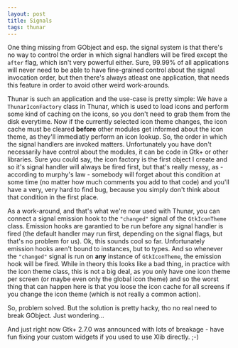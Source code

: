 ```yaml
---
layout: post
title: Signals
tags: thunar
---
```


One thing missing from GObject and esp. the signal system is that there's no way to control the order in which signal handlers will be fired except the <code>after</code> flag, which isn't very powerful either. Sure, 99.99% of all applications will never need to be able to have fine-grained control about the signal invocation order, but then there's always atleast one application, that needs this feature in order to avoid other weird work-arounds.

Thunar is such an application and the use-case is pretty simple: We have a <code>ThunarIconFactory</code> class in Thunar, which is used to load icons and perform some kind of caching on the icons, so you don't need to grab them from the disk everytime. Now if the currently selected icon theme changes, the icon cache must be cleared <b>before</b> other modules get informed about the icon theme, as they'll immediatly perform an icon lookup. So, the order in which the signal handlers are invoked matters. Unfortunately you have don't necessarily have control about the modules, it can be code in Gtk+ or other libraries. Sure you could say, the icon factory is the first object I create and so it's signal handler will always be fired first, but that's really messy, as - according to murphy's law - somebody will forget about this condition at some time (no matter how much comments you add to that code) and you'll have a very, very hard to find bug, because you simply don't think about that condition in the first place.

As a work-around, and that's what we're now used with Thunar, you can connect a signal emission hook to the <code>"changed"</code> signal of the <code>GtkIconTheme</code> class. Emission hooks are garantied to be run before any signal handler is fired (the default handler may run first, depending on the signal flags, but that's no problem for us). Ok, this sounds cool so far. Unfortunately emission hooks aren't bound to instances, but to types. And so whenever the <code>"changed"</code> signal is run on <b>any</b> instance of <code>GtkIconTheme</code>, the emission hook will be fired. While in theory this looks like a bad thing, in practice with the icon theme class, this is not a big deal, as you only have one icon theme per screen (or maybe even only the global icon theme) and so the worst thing that can happen here is that you loose the icon cache for all screens if you change the icon theme (which is not really a common action).

So, problem solved. But the solution is pretty hacky, tho no real need to break GObject. Just wondering...

And just right now Gtk+ 2.7.0 was announced with lots of breakage - have fun fixing your custom widgets if you used to use Xlib directly. ;-)

